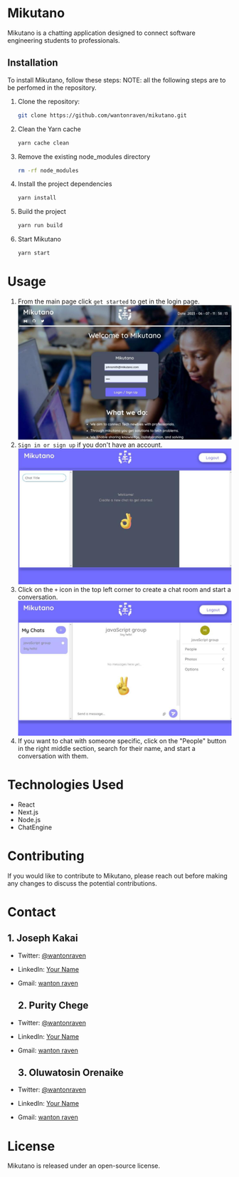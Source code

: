 # Mikutano

Mikutano is a chatting application designed to connect software engineering students to professionals.

## Installation

To install Mikutano, follow these steps:
<span>NOTE:<span> all the following steps are to be perfomed in the repository.
1. Clone the repository:
   ```bash
   git clone https://github.com/wantonraven/mikutano.git
   ```
2. Clean the Yarn cache
   ```bash
   yarn cache clean
   ```
3. Remove the existing node_modules directory
   ```bash
   rm -rf node_modules
   ```
4. Install the project dependencies
   ```bash
   yarn install
   ```
5. Build the project
   ```bash
   yarn run build
   ```
6. Start Mikutano
   ```bash
   yarn start
   ```
# Usage
1. From the main page click `get started` to get in the login page.
  ![Mikutano](public/p4.png)
2. `Sign in or sign up` if you don't have an account.
  ![Mikutano](public/p1.png)
3. Click on the `+` icon in the top left corner to create a chat room and start a conversation.
  ![Mikutano](public/p2.png)
4. If you want to chat with someone specific, click on the "People" button in the right middle section, search for their name, and start a conversation with them.

# Technologies Used
- React
- Next.js
- Node.js
- ChatEngine
  
# Contributing
  If you would like to contribute to Mikutano, please reach out before making any changes to discuss the potential contributions.
 
# Contact
  
  ## 1. Joseph Kakai 
- Twitter: [@wantonraven](https://twitter.com/wantonraven)
- LinkedIn: [Your Name](https://www.linkedin.com/in/joseph-kakai-041a96140/)
- Gmail: [wanton raven](mailto:josephngalu96@gmail.com)
  
  ## 2. Purity Chege
- Twitter: [@wantonraven](https://twitter.com/Khai_Purity01)
- LinkedIn: [Your Name](https://www.linkedin.com/in/purity-chege-99302b22b/)
- Gmail: [wanton raven](mailto:shishchei@gmail.com)
  
  ## 3. Oluwatosin Orenaike
- Twitter: [@wantonraven](https://twitter.com/otomisin)
- LinkedIn: [Your Name](https://www.linkedin.com/in/otomisin/)
- Gmail: [wanton raven](mailto:orenaiket@yahoo.com)
  
# License
  Mikutano is released under an open-source license.
